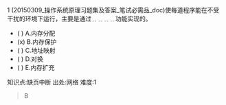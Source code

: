 1
(20150309_操作系统原理习题集及答案_笔试必需品_doc)使每道程序能在不受干扰的环境下运行，主要是通过﹎﹎﹎﹎功能实现的。
- ( ) A.内存分配
- (x) B.内存保护
- ( ) C.地址映射
- ( ) D.对换
- ( ) E.内存扩充

知识点:缺页中断
出处:网络
难度:1
> B
